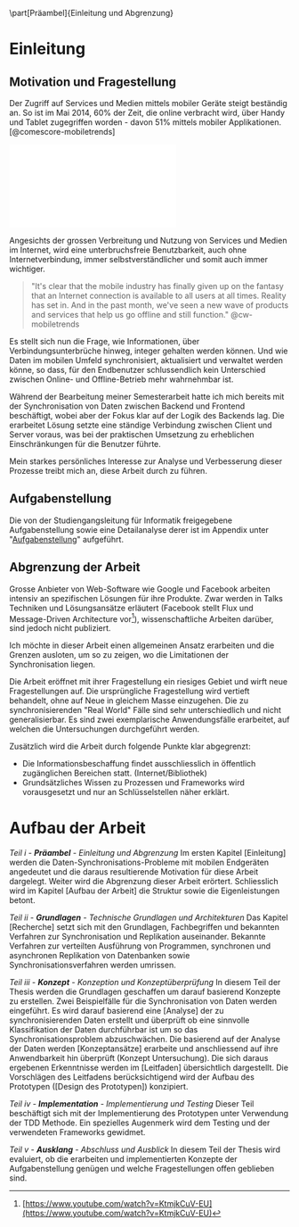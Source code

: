 

\part[Präambel]{Einleitung und Abgrenzung}



Einleitung
==========

Motivation und Fragestellung
----------------------------

Der Zugriff auf Services und Medien mittels mobiler Geräte steigt beständig an. So ist im Mai 2014, 60% der Zeit, die online verbracht wird, über Handy und Tablet zugegriffen worden - davon 51% mittels mobiler Applikationen. [@comescore-mobiletrends]

![Verteilung der online verbrachten Zeit nach Platform (Grafik erstellt gemäss der Daten von [@comescore-mobiletrends])](img/Share-of-US-Digital-Media-Time-Spent-by-Platform.pdf)

Angesichts der grossen Verbreitung und Nutzung von Services und Medien im Internet, wird eine unterbruchsfreie Benutzbarkeit, auch ohne Internetverbindung, immer selbstverständlicher und somit auch immer wichtiger.

>"It's clear that the mobile industry has finally given up on the fantasy that an Internet connection is available to all users at all times. Reality has set in. And in the past month, we've seen a new wave of products and services that help us go offline and still function." @cw-mobiletrends

<!-- mehr Begründung - Netzabdekung -->

Es stellt sich nun die Frage, wie Informationen, über Verbindungsunterbrüche hinweg, integer gehalten werden können. Und wie Daten im mobilen Umfeld synchronisiert, aktualisiert und verwaltet werden könne, so dass, für den Endbenutzer schlussendlich kein Unterschied zwischen Online- und Offline-Betrieb mehr wahrnehmbar ist.

Während der Bearbeitung meiner Semesterarbeit hatte ich mich bereits mit der Synchronisation von Daten zwischen Backend und Frontend beschäftigt, wobei aber der Fokus klar auf der Logik des Backends lag. Die erarbeitet Lösung setzte eine ständige Verbindung zwischen Client und Server voraus, was bei der praktischen Umsetzung zu erheblichen Einschränkungen für die Benutzer führte.

Mein starkes persönliches Interesse zur Analyse und Verbesserung dieser Prozesse treibt mich an, diese Arbeit durch zu führen.


<!-- Fragestellungen formulieren? - eventuell auch durch Aufgabenstellung erläutert - eventuell auch aufbröseln der Aufgabenstellung erwünscht? möglicherweise auch Titel "Motivation und Fragestellung" anpassen - Zuordnung zu den Punkten der Aufgabenstellung -->


Aufgabenstellung
----------------

Die von der Studiengangsleitung für Informatik freigegebene Aufgabenstellung sowie eine Detailanalyse derer ist im Appendix unter "[Aufgabenstellung](#appendix_aufgabenstellung)" aufgeführt.


Abgrenzung der Arbeit
---------------------

Grosse Anbieter von Web-Software wie Google und Facebook arbeiten intensiv an spezifischen Lösungen für ihre Produkte. Zwar werden in Talks Techniken und Lösungsansätze erläutert (Facebook stellt Flux und Message-Driven Architecture vor[^fb-flux]), wissenschaftliche Arbeiten darüber, sind jedoch nicht publiziert.

[^fb-flux]:[https://www.youtube.com/watch?v=KtmjkCuV-EU](https://www.youtube.com/watch?v=KtmjkCuV-EU)

Ich möchte in dieser Arbeit einen allgemeinen Ansatz erarbeiten und die Grenzen ausloten, um so zu zeigen, wo die Limitationen der Synchronisation liegen.


Die Arbeit eröffnet mit ihrer Fragestellung ein riesiges Gebiet und wirft neue Fragestellungen auf. Die ursprüngliche Fragestellung wird vertieft behandelt, ohne auf Neue in gleichem Masse einzugehen.
Die zu synchronisierenden "Real World" Fälle sind sehr unterschiedlich und nicht generalisierbar. Es sind zwei exemplarische Anwendungsfälle erarbeitet, auf welchen die Untersuchungen durchgeführt werden.

Zusätzlich wird die Arbeit durch folgende Punkte klar abgegrenzt:

- Die Informationsbeschaffung findet ausschliesslich in öffentlich zugänglichen Bereichen statt. (Internet/Bibliothek)
- Grundsätzliches Wissen zu Prozessen und Frameworks wird vorausgesetzt und nur an Schlüsselstellen näher erklärt.



Aufbau der Arbeit
=================

_Teil i - __Präambel__ - Einleitung und Abgrenzung_
Im ersten Kapitel [Einleitung] werden die Daten-Synchronisations-Probleme mit mobilen Endgeräten angedeutet und die daraus resultierende Motivation für diese Arbeit dargelegt. Weiter wird die Abgrenzung dieser Arbeit erörtert.
Schliesslich wird im Kapitel [Aufbau der Arbeit] die Struktur sowie die Eigenleistungen betont.

_Teil ii - __Grundlagen__ - Technische Grundlagen und Architekturen_
Das Kapitel [Recherche] setzt sich mit den Grundlagen, Fachbegriffen und bekannten Verfahren zur Synchronisation und Replikation auseinander. Bekannte Verfahren zur verteilten Ausführung von Programmen, synchronen und asynchronen Replikation von Datenbanken sowie Synchronisationsverfahren werden umrissen.


_Teil iii - __Konzept__ - Konzeption und Konzeptüberprüfung_
In diesem Teil der Thesis werden die Grundlagen geschaffen um darauf basierend Konzepte zu erstellen. Zwei Beispielfälle für die Synchronisation von Daten werden eingeführt. Es wird darauf basierend eine [Analyse] der zu synchronisierenden Daten erstellt und überprüft ob eine sinnvolle Klassifikation der Daten durchführbar ist um so das Synchronisationsproblem abzuschwächen. 
Die basierend auf der Analyse der Daten werden [Konzeptansätze] erarbeite und anschliessend auf ihre Anwendbarkeit hin überprüft (Konzept Untersuchung). Die sich daraus ergebenen Erkenntnisse werden im [Leitfaden] übersichtlich dargestellt. Die Vorschlägen des Leitfadens berücksichtigend wird der Aufbau des Prototypen ([Design des Prototypen]) konzipiert.   

_Teil iv - __Implementation__ - Implementierung und Testing_
Dieser Teil beschäftigt sich mit der Implementierung des Prototypen unter Verwendung der TDD Methode. Ein spezielles Augenmerk wird dem Testing und der verwendeten Frameworks gewidmet.

_Teil v - __Ausklang__ - Abschluss und Ausblick_
In diesem Teil der Thesis wird evaluiert, ob die erarbeiten und implementierten Konzepte der Aufgabenstellung genügen und welche Fragestellungen offen geblieben sind.

